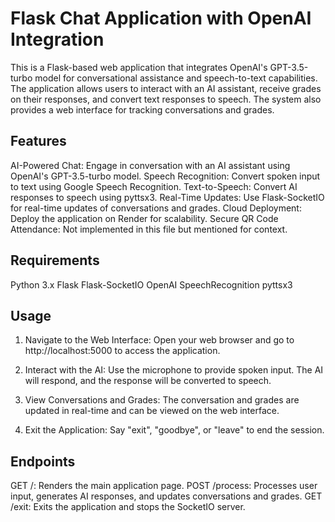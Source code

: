 # Flask Chat Application with OpenAI Integration
This is a Flask-based web application that integrates OpenAI's GPT-3.5-turbo model for conversational assistance and speech-to-text capabilities. The application allows users to interact with an AI assistant, receive grades on their responses, and convert text responses to speech. The system also provides a web interface for tracking conversations and grades.

## Features
AI-Powered Chat: Engage in conversation with an AI assistant using OpenAI's GPT-3.5-turbo model.
Speech Recognition: Convert spoken input to text using Google Speech Recognition.
Text-to-Speech: Convert AI responses to speech using pyttsx3.
Real-Time Updates: Use Flask-SocketIO for real-time updates of conversations and grades.
Cloud Deployment: Deploy the application on Render for scalability.
Secure QR Code Attendance: Not implemented in this file but mentioned for context.

## Requirements
Python 3.x
Flask
Flask-SocketIO
OpenAI
SpeechRecognition
pyttsx3

## Usage

1. Navigate to the Web Interface:
   Open your web browser and go to http://localhost:5000 to access the application.

2. Interact with the AI:
   Use the microphone to provide spoken input. The AI will respond, and the response will be converted to speech.

3. View Conversations and Grades:
   The conversation and grades are updated in real-time and can be viewed on the web interface.

4. Exit the Application:
   Say "exit", "goodbye", or "leave" to end the session.

## Endpoints
GET /: Renders the main application page.
POST /process: Processes user input, generates AI responses, and updates conversations and grades.
GET /exit: Exits the application and stops the SocketIO server.
